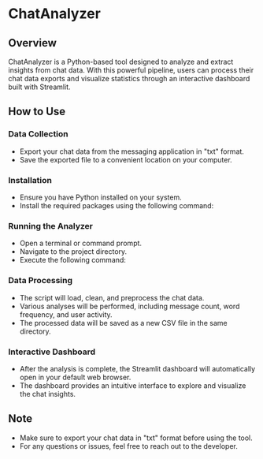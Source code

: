 # ChatAnalyzer

## Overview
ChatAnalyzer is a Python-based tool designed to analyze and extract insights from chat data. With this powerful pipeline, users can process their chat data exports and visualize statistics through an interactive dashboard built with Streamlit.

## How to Use

### Data Collection
- Export your chat data from the messaging application in "txt" format.
- Save the exported file to a convenient location on your computer.

### Installation
- Ensure you have Python installed on your system.
- Install the required packages using the following command:


### Running the Analyzer
- Open a terminal or command prompt.
- Navigate to the project directory.
- Execute the following command:


### Data Processing
- The script will load, clean, and preprocess the chat data.
- Various analyses will be performed, including message count, word frequency, and user activity.
- The processed data will be saved as a new CSV file in the same directory.

### Interactive Dashboard
- After the analysis is complete, the Streamlit dashboard will automatically open in your default web browser.
- The dashboard provides an intuitive interface to explore and visualize the chat insights.

## Note
- Make sure to export your chat data in "txt" format before using the tool.
- For any questions or issues, feel free to reach out to the developer.


